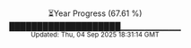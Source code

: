 <p align="center">
⏳Year Progress (67.61 %) <br>
████████████████████▁▁▁▁▁▁▁▁▁▁ <br>
<sub>Updated: Thu, 04 Sep 2025 18:31:14 GMT</sub>
</p>

